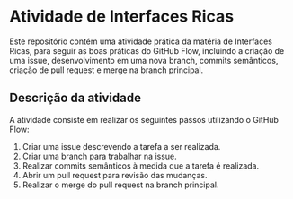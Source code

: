 # Atividade de Interfaces Ricas 

Este repositório contém uma atividade prática da matéria de Interfaces Ricas, para seguir as boas práticas do GitHub Flow, incluindo a criação de uma issue, desenvolvimento em uma nova branch, commits semânticos, criação de pull request e merge na branch principal.

## Descrição da atividade

A atividade consiste em realizar os seguintes passos utilizando o GitHub Flow:

1. Criar uma issue descrevendo a tarefa a ser realizada.
2. Criar uma branch para trabalhar na issue.
3. Realizar commits semânticos à medida que a tarefa é realizada.
4. Abrir um pull request para revisão das mudanças.
5. Realizar o merge do pull request na branch principal.
